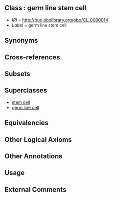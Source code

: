 
## Class : germ line stem cell

 * *IRI* = http://purl.obolibrary.org/obo/CL_0000014
 * *Label* = germ line stem cell

## Synonyms


## Cross-references


## Subsets


## Superclasses

 * [stem cell](../../CL/34/CL_0000034.md)
 * [germ line cell](../../CL/39/CL_0000039.md)

## Equivalencies


## Other Logical Axioms


## Other Annotations


## Usage


## External Comments

